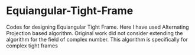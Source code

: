 # Equiangular-Tight-Frame
Codes for designing Equiangular Tight Frame. Here I have used Alternating Projection based algorithm. Original work did not consider extending the algorithm for the field of complex number. This algorithm is specifically for complex tight frames

